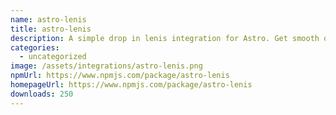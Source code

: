 ```yaml
---
name: astro-lenis
title: astro-lenis
description: A simple drop in lenis integration for Astro. Get smooth or die trying.
categories:
  - uncategorized
image: /assets/integrations/astro-lenis.png
npmUrl: https://www.npmjs.com/package/astro-lenis
homepageUrl: https://www.npmjs.com/package/astro-lenis
downloads: 250
---
```

